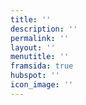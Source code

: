 ```yaml
---
title: ''
description: ''
permalink: ''
layout: ''
menutitle: '' 
framsida: true
hubspot: ''
icon_image: ''
---
```

